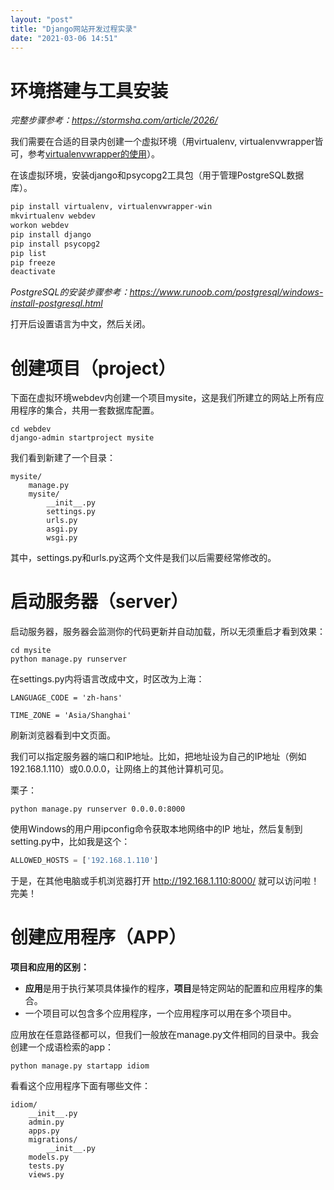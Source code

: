 ```yaml
---
layout: "post"
title: "Django网站开发过程实录"
date: "2021-03-06 14:51"
---
```



# 环境搭建与工具安装
_完整步骤参考：https://stormsha.com/article/2026/_

我们需要在合适的目录内创建一个虚拟环境（用virtualenv, virtualenvwrapper皆可，参考[virtualenvwrapper的使用](https://blog.csdn.net/a200822146085/article/details/89048172)）。

在该虚拟环境，安装django和psycopg2工具包（用于管理PostgreSQL数据库）。

```bash
pip install virtualenv, virtualenvwrapper-win
mkvirtualenv webdev
workon webdev
pip install django
pip install psycopg2
pip list
pip freeze
deactivate
```
_PostgreSQL的安装步骤参考：https://www.runoob.com/postgresql/windows-install-postgresql.html_

打开后设置语言为中文，然后关闭。

# 创建项目（project）

下面在虚拟环境webdev内创建一个项目mysite，这是我们所建立的网站上所有应用程序的集合，共用一套数据库配置。

```
cd webdev
django-admin startproject mysite
```
我们看到新建了一个目录：

```
mysite/
    manage.py
    mysite/
        __init__.py
        settings.py
        urls.py
        asgi.py
        wsgi.py
```
其中，settings.py和urls.py这两个文件是我们以后需要经常修改的。

# 启动服务器（server）

启动服务器，服务器会监测你的代码更新并自动加载，所以无须重启才看到效果：
```
cd mysite
python manage.py runserver
```
在settings.py内将语言改成中文，时区改为上海：
```
LANGUAGE_CODE = 'zh-hans'

TIME_ZONE = 'Asia/Shanghai'
```
刷新浏览器看到中文页面。

我们可以指定服务器的端口和IP地址。比如，把地址设为自己的IP地址（例如192.168.1.110）或0.0.0.0，让网络上的其他计算机可见。

栗子：
```
python manage.py runserver 0.0.0.0:8000
```
使用Windows的用户用ipconfig命令获取本地网络中的IP 地址，然后复制到setting.py中，比如我是这个：
```python
ALLOWED_HOSTS = ['192.168.1.110']
```
于是，在其他电脑或手机浏览器打开 http://192.168.1.110:8000/ 就可以访问啦！完美！

# 创建应用程序（APP）

**项目和应用的区别：**
- **应用**是用于执行某项具体操作的程序，**项目**是特定网站的配置和应用程序的集合。
- 一个项目可以包含多个应用程序，一个应用程序可以用在多个项目中。

应用放在任意路径都可以，但我们一般放在manage.py文件相同的目录中。我会创建一个成语检索的app：

```
python manage.py startapp idiom
```
看看这个应用程序下面有哪些文件：
```
idiom/
    __init__.py
    admin.py
    apps.py
    migrations/
        __init__.py
    models.py
    tests.py
    views.py
```
